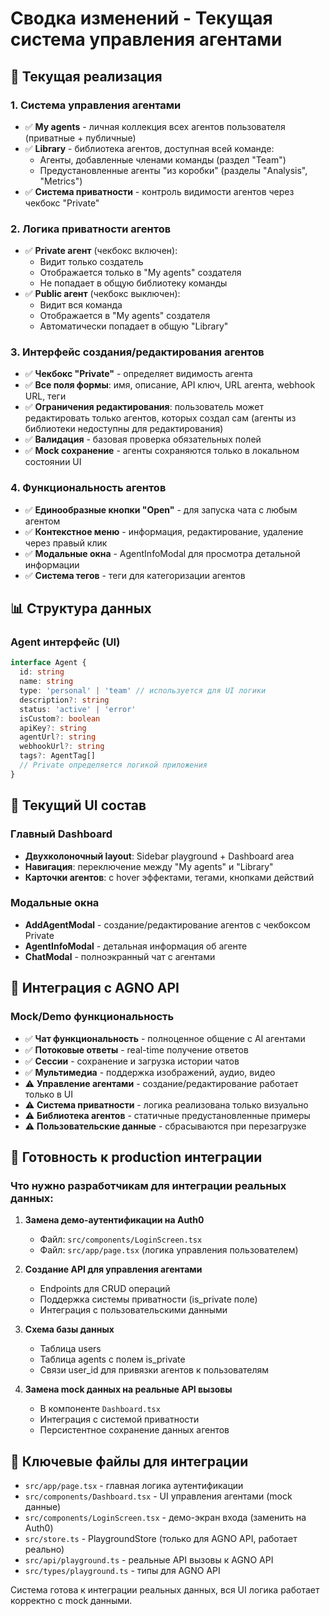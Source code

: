 # Сводка изменений - Текущая система управления агентами

## 🎯 Текущая реализация

### 1. Система управления агентами
- ✅ **My agents** - личная коллекция всех агентов пользователя (приватные + публичные)
- ✅ **Library** - библиотека агентов, доступная всей команде:
  - Агенты, добавленные членами команды (раздел "Team")
  - Предустановленные агенты "из коробки" (разделы "Analysis", "Metrics")
- ✅ **Система приватности** - контроль видимости агентов через чекбокс "Private"

### 2. Логика приватности агентов
- ✅ **Private агент** (чекбокс включен):
  - Видит только создатель
  - Отображается только в "My agents" создателя
  - Не попадает в общую библиотеку команды
- ✅ **Public агент** (чекбокс выключен):
  - Видит вся команда
  - Отображается в "My agents" создателя
  - Автоматически попадает в общую "Library"

### 3. Интерфейс создания/редактирования агентов
- ✅ **Чекбокс "Private"** - определяет видимость агента
- ✅ **Все поля формы**: имя, описание, API ключ, URL агента, webhook URL, теги
- ✅ **Ограничения редактирования**: пользователь может редактировать только агентов, которых создал сам (агенты из библиотеки недоступны для редактирования)
- ✅ **Валидация** - базовая проверка обязательных полей
- ✅ **Mock сохранение** - агенты сохраняются только в локальном состоянии UI

### 4. Функциональность агентов  
- ✅ **Единообразные кнопки "Open"** - для запуска чата с любым агентом
- ✅ **Контекстное меню** - информация, редактирование, удаление через правый клик
- ✅ **Модальные окна** - AgentInfoModal для просмотра детальной информации
- ✅ **Система тегов** - теги для категоризации агентов

## 📊 Структура данных

### Agent интерфейс (UI)
```typescript
interface Agent {
  id: string
  name: string
  type: 'personal' | 'team' // используется для UI логики
  description?: string
  status: 'active' | 'error'
  isCustom?: boolean
  apiKey?: string
  agentUrl?: string
  webhookUrl?: string
  tags?: AgentTag[]
  // Private определяется логикой приложения
}
```

## 🎨 Текущий UI состав

### Главный Dashboard
- **Двухколоночный layout**: Sidebar playground + Dashboard area
- **Навигация**: переключение между "My agents" и "Library"
- **Карточки агентов**: с hover эффектами, тегами, кнопками действий

### Модальные окна
- **AddAgentModal** - создание/редактирование агентов с чекбоксом Private
- **AgentInfoModal** - детальная информация об агенте
- **ChatModal** - полноэкранный чат с агентами

## 🔧 Интеграция с AGNO API


### Mock/Demo функциональность
- ✅ **Чат функциональность** - полноценное общение с AI агентами
- ✅ **Потоковые ответы** - real-time получение ответов
- ✅ **Сессии** - сохранение и загрузка истории чатов
- ✅ **Мультимедиа** - поддержка изображений, аудио, видео
- ⚠️ **Управление агентами** - создание/редактирование работает только в UI
- ⚠️ **Система приватности** - логика реализована только визуально
- ⚠️ **Библиотека агентов** - статичные предустановленные примеры
- ⚠️ **Пользовательские данные** - сбрасываются при перезагрузке

## 🚀 Готовность к production интеграции

### Что нужно разработчикам для интеграции реальных данных:

1. **Замена демо-аутентификации на Auth0**
   - Файл: `src/components/LoginScreen.tsx`
   - Файл: `src/app/page.tsx` (логика управления пользователем)

2. **Создание API для управления агентами**
   - Endpoints для CRUD операций
   - Поддержка системы приватности (is_private поле)
   - Интеграция с пользовательскими данными

3. **Схема базы данных**
   - Таблица users
   - Таблица agents с полем is_private
   - Связи user_id для привязки агентов к пользователям

4. **Замена mock данных на реальные API вызовы**
   - В компоненте `Dashboard.tsx`
   - Интеграция с системой приватности
   - Персистентное сохранение данных агентов

## 📁 Ключевые файлы для интеграции

- `src/app/page.tsx` - главная логика аутентификации
- `src/components/Dashboard.tsx` - UI управления агентами (mock данные)  
- `src/components/LoginScreen.tsx` - демо-экран входа (заменить на Auth0)
- `src/store.ts` - PlaygroundStore (только для AGNO API, работает реально)
- `src/api/playground.ts` - реальные API вызовы к AGNO API
- `src/types/playground.ts` - типы для AGNO API

Система готова к интеграции реальных данных, вся UI логика работает корректно с mock данными. 